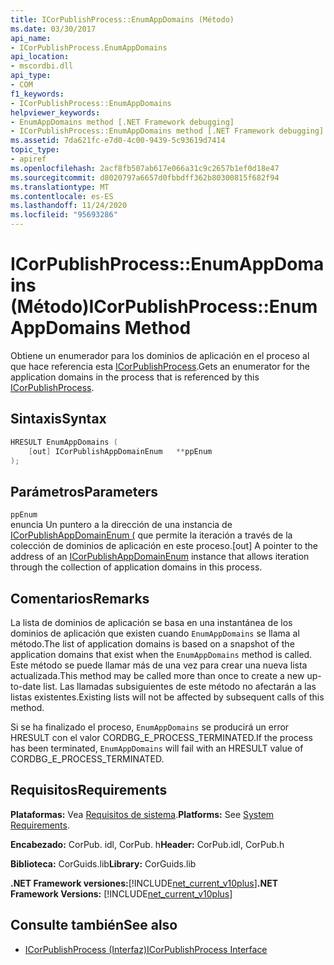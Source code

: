 ```yaml
---
title: ICorPublishProcess::EnumAppDomains (Método)
ms.date: 03/30/2017
api_name:
- ICorPublishProcess.EnumAppDomains
api_location:
- mscordbi.dll
api_type:
- COM
f1_keywords:
- ICorPublishProcess::EnumAppDomains
helpviewer_keywords:
- EnumAppDomains method [.NET Framework debugging]
- ICorPublishProcess::EnumAppDomains method [.NET Framework debugging]
ms.assetid: 7da621fc-e7d0-4c00-9439-5c93619d7414
topic_type:
- apiref
ms.openlocfilehash: 2acf8fb507ab617e066a31c9c2657b1ef0d18e47
ms.sourcegitcommit: d8020797a6657d0fbbdff362b80300815f682f94
ms.translationtype: MT
ms.contentlocale: es-ES
ms.lasthandoff: 11/24/2020
ms.locfileid: "95693286"
---
```

# <a name="icorpublishprocessenumappdomains-method"></a><span data-ttu-id="811c8-102">ICorPublishProcess::EnumAppDomains (Método)</span><span class="sxs-lookup"><span data-stu-id="811c8-102">ICorPublishProcess::EnumAppDomains Method</span></span>

<span data-ttu-id="811c8-103">Obtiene un enumerador para los dominios de aplicación en el proceso al que hace referencia esta [ICorPublishProcess](icorpublishprocess-interface.md).</span><span class="sxs-lookup"><span data-stu-id="811c8-103">Gets an enumerator for the application domains in the process that is referenced by this [ICorPublishProcess](icorpublishprocess-interface.md).</span></span>  
  
## <a name="syntax"></a><span data-ttu-id="811c8-104">Sintaxis</span><span class="sxs-lookup"><span data-stu-id="811c8-104">Syntax</span></span>  
  
```cpp  
HRESULT EnumAppDomains (  
    [out] ICorPublishAppDomainEnum   **ppEnum  
);  
```  
  
## <a name="parameters"></a><span data-ttu-id="811c8-105">Parámetros</span><span class="sxs-lookup"><span data-stu-id="811c8-105">Parameters</span></span>  

 `ppEnum`  
 <span data-ttu-id="811c8-106">enuncia Un puntero a la dirección de una instancia de [ICorPublishAppDomainEnum (](icorpublishappdomainenum-interface.md) que permite la iteración a través de la colección de dominios de aplicación en este proceso.</span><span class="sxs-lookup"><span data-stu-id="811c8-106">[out] A pointer to the address of an [ICorPublishAppDomainEnum](icorpublishappdomainenum-interface.md) instance that allows iteration through the collection of application domains in this process.</span></span>  
  
## <a name="remarks"></a><span data-ttu-id="811c8-107">Comentarios</span><span class="sxs-lookup"><span data-stu-id="811c8-107">Remarks</span></span>  

 <span data-ttu-id="811c8-108">La lista de dominios de aplicación se basa en una instantánea de los dominios de aplicación que existen cuando `EnumAppDomains` se llama al método.</span><span class="sxs-lookup"><span data-stu-id="811c8-108">The list of application domains is based on a snapshot of the application domains that exist when the `EnumAppDomains` method is called.</span></span> <span data-ttu-id="811c8-109">Este método se puede llamar más de una vez para crear una nueva lista actualizada.</span><span class="sxs-lookup"><span data-stu-id="811c8-109">This method may be called more than once to create a new up-to-date list.</span></span> <span data-ttu-id="811c8-110">Las llamadas subsiguientes de este método no afectarán a las listas existentes.</span><span class="sxs-lookup"><span data-stu-id="811c8-110">Existing lists will not be affected by subsequent calls of this method.</span></span>  
  
 <span data-ttu-id="811c8-111">Si se ha finalizado el proceso, `EnumAppDomains` se producirá un error HRESULT con el valor CORDBG_E_PROCESS_TERMINATED.</span><span class="sxs-lookup"><span data-stu-id="811c8-111">If the process has been terminated, `EnumAppDomains` will fail with an HRESULT value of CORDBG_E_PROCESS_TERMINATED.</span></span>  
  
## <a name="requirements"></a><span data-ttu-id="811c8-112">Requisitos</span><span class="sxs-lookup"><span data-stu-id="811c8-112">Requirements</span></span>  

 <span data-ttu-id="811c8-113">**Plataformas:** Vea [Requisitos de sistema](../../get-started/system-requirements.md).</span><span class="sxs-lookup"><span data-stu-id="811c8-113">**Platforms:** See [System Requirements](../../get-started/system-requirements.md).</span></span>  
  
 <span data-ttu-id="811c8-114">**Encabezado:** CorPub. idl, CorPub. h</span><span class="sxs-lookup"><span data-stu-id="811c8-114">**Header:** CorPub.idl, CorPub.h</span></span>  
  
 <span data-ttu-id="811c8-115">**Biblioteca:** CorGuids.lib</span><span class="sxs-lookup"><span data-stu-id="811c8-115">**Library:** CorGuids.lib</span></span>  
  
 <span data-ttu-id="811c8-116">**.NET Framework versiones:**[!INCLUDE[net_current_v10plus](../../../../includes/net-current-v10plus-md.md)]</span><span class="sxs-lookup"><span data-stu-id="811c8-116">**.NET Framework Versions:** [!INCLUDE[net_current_v10plus](../../../../includes/net-current-v10plus-md.md)]</span></span>  
  
## <a name="see-also"></a><span data-ttu-id="811c8-117">Consulte también</span><span class="sxs-lookup"><span data-stu-id="811c8-117">See also</span></span>

- [<span data-ttu-id="811c8-118">ICorPublishProcess (Interfaz)</span><span class="sxs-lookup"><span data-stu-id="811c8-118">ICorPublishProcess Interface</span></span>](icorpublishprocess-interface.md)
